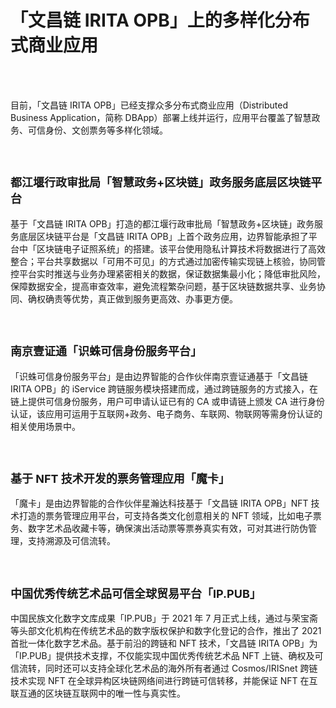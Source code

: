 # 「文昌链  IRITA OPB」上的多样化分布式商业应用 

<br>
<br>

目前，「文昌链 IRITA OPB」已经支撑众多分布式商业应用（Distributed Business Application，简称 DBApp）部署上线并运行，应用平台覆盖了智慧政务、可信身份、文创票务等多样化领域。

<br>

## <font size="4">都江堰行政审批局「智慧政务+区块链」政务服务底层区块链平台</font>

基于「文昌链 IRITA OPB」打造的都江堰行政审批局「智慧政务+区块链」政务服务底层区块链平台是「文昌链 IRITA OPB」上首个政务应用，边界智能承担了平台中「区块链电子证照系统」的搭建。该平台使用隐私计算技术将数据进行了高效整合；平台共享数据以「可用不可见」的方式通过加密传输实现链上核验，协同管控平台实时推送与业务办理紧密相关的数据，保证数据集最小化；降低审批风险，保障数据安全，提高审查效率，避免流程繁杂问题，基于区块链数据共享、业务协同、确权确责等优势，真正做到服务更高效、办事更方便。

<br>

## <font size="4">南京壹证通「识蛛可信身份服务平台」</font>

「识蛛可信身份服务平台」是由边界智能的合作伙伴南京壹证通基于「文昌链 IRITA OPB」的 iService 跨链服务模块搭建而成，通过跨链服务的方式接入，在链上提供可信身份服务，用户可申请认证已有的 CA 或申请链上颁发 CA 进行身份认证，该应用可运用于互联网+政务、电子商务、车联网、物联网等需身份认证的相关使用场景中。

<br>

## <font size="4">基于 NFT 技术开发的票务管理应用「魔卡」</font>

「魔卡」是由边界智能的合作伙伴星瀚达科技基于「文昌链 IRITA OPB」NFT 技术打造的票务管理应用平台，可支持各类文化创意相关的 NFT 领域，比如电子票务、数字艺术品收藏卡等，确保演出活动票等票券真实有效，可对其进行防伪管理，支持溯源及可信流转。

<br>

## <font size="4">中国优秀传统艺术品可信全球贸易平台「IP.PUB」</font>

中国民族文化数字文库成果「IP.PUB」于 2021 年 7 月正式上线，通过与荣宝斋等头部文化机构在传统艺术品的数字版权保护和数字化登记的合作，推出了 2021 首批一体化数字艺术品。基于前沿的跨链和 NFT 技术，「文昌链 IRITA OPB」为「IP.PUB」提供技术支撑，不仅能实现中国优秀传统艺术品 NFT 上链、确权及可信流转，同时还可以支持全球化艺术品的海外所有者通过 Cosmos/IRISnet 跨链技术实现 NFT 在全球异构区块链网络间进行跨链可信转移，并能保证 NFT 在互联互通的区块链互联网中的唯一性与真实性。